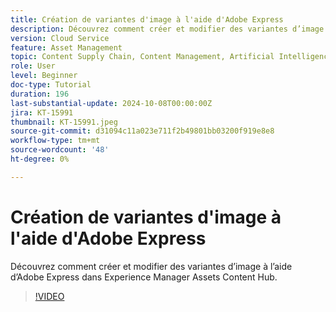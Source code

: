 ```yaml
---
title: Création de variantes d'image à l'aide d'Adobe Express
description: Découvrez comment créer et modifier des variantes d’image à l’aide d’Adobe Express dans Experience Manager Assets Content Hub.
version: Cloud Service
feature: Asset Management
topic: Content Supply Chain, Content Management, Artificial Intelligence
role: User
level: Beginner
doc-type: Tutorial
duration: 196
last-substantial-update: 2024-10-08T00:00:00Z
jira: KT-15991
thumbnail: KT-15991.jpeg
source-git-commit: d31094c11a023e711f2b49801bb03200f919e8e8
workflow-type: tm+mt
source-wordcount: '48'
ht-degree: 0%

---
```



# Création de variantes d&#39;image à l&#39;aide d&#39;Adobe Express

Découvrez comment créer et modifier des variantes d’image à l’aide d’Adobe Express dans Experience Manager Assets Content Hub.

>[!VIDEO](https://video.tv.adobe.com/v/3435003/?learn=on)
